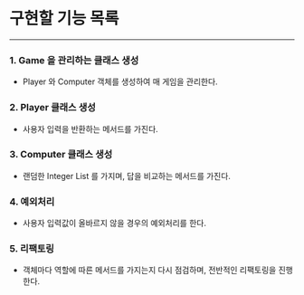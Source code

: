 
# 구현할 기능 목록

---
### 1. Game 을 관리하는 클래스 생성

- Player 와 Computer 객체를 생성하여 매 게임을 관리한다.

### 2. Player 클래스 생성

- 사용자 입력을 반환하는 메서드를 가진다.

### 3. Computer 클래스 생성

- 랜덤한 Integer List 를 가지며, 답을 비교하는 메서드를 가진다.

### 4. 예외처리

- 사용자 입력값이 올바르지 않을 경우의 예외처리를 한다.

### 5. 리팩토링

- 객체마다 역할에 따른 메서드를 가지는지 다시 점검하며, 전반적인 리팩토링을 진행한다.